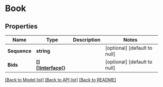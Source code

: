 # Book

## Properties
Name | Type | Description | Notes
------------ | ------------- | ------------- | -------------
**Sequence** | **string** |  | [optional] [default to null]
**Bids** | [**[][]interface{}**](array.md) |  | [optional] [default to null]

[[Back to Model list]](../README.md#documentation-for-models) [[Back to API list]](../README.md#documentation-for-api-endpoints) [[Back to README]](../README.md)


